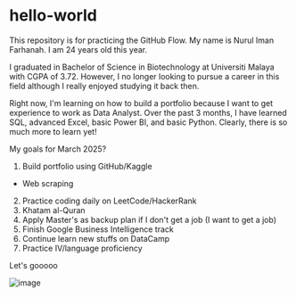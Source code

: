 # hello-world
This repository is for practicing the GitHub Flow.
My name is Nurul Iman Farhanah. I am 24 years old this year. 

I graduated in Bachelor of Science in Biotechnology at Universiti Malaya with CGPA of 3.72. However, I no longer looking to pursue a career in this field although I really enjoyed studying it back then.

Right now, I'm learning on how to build a portfolio because I want to get experience to work as Data Analyst. Over the past 3 months, I have learned SQL, advanced Excel, basic Power BI, and basic Python. Clearly, there is so much more to learn yet!

My goals for March 2025?
1. Build portfolio using GitHub/Kaggle
  - Web scraping
2. Practice coding daily on LeetCode/HackerRank
3. Khatam al-Quran
4. Apply Master's as backup plan if I don't get a job (I want to get a job)
5. Finish Google Business Intelligence track
6. Continue learn new stuffs on DataCamp
7. Practice IV/language proficiency

Let's gooooo

![image](https://github.com/user-attachments/assets/8fff3f65-f711-4e5a-b65b-6be758508fca)
